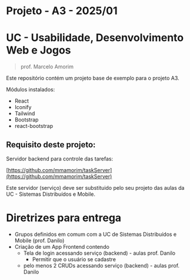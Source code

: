 # Projeto - A3 - 2025/01

# UC - Usabilidade, Desenvolvimento Web e Jogos
> prof. Marcelo Amorim

Este repositório contém um projeto base de exemplo para o projeto A3.

Módulos instalados:
  - React
  - Iconify
  - Tailwind
  - Bootstrap
  - react-bootstrap

## Requisito deste projeto:

Servidor backend para controle das tarefas:

[https://github.com/mmamorim/taskServer](https://github.com/mmamorim/taskServer)

Este servidor (serviço) deve ser substituido pelo seu projeto das aulas da UC - Sistemas Distribuídos e Mobile.

# Diretrizes para entrega

* Grupos definidos em comum com a UC de Sistemas Distribuídos e Mobile (prof. Danilo)
* Criação de um App Frontend contendo
  * Tela de login acessando serviço (backend) - aulas prof. Danilo
    * Permitir que o usuário se cadastre 
  * pelo menos 2 CRUDs acessando serviço (backend) - aulas prof. Danilo